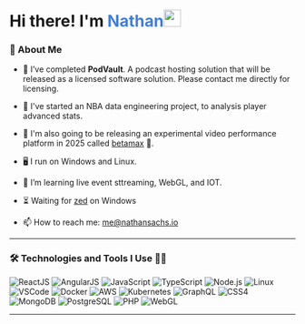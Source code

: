 <h1>
  Hi there! I'm <span style="color: #447ED5">Nathan</span><img src="https://media.giphy.com/media/hvRJCLFzcasrR4ia7z/giphy.gif" width="30px" height="30px">
</h1>


### 🚀 About Me
- 🔭 I’ve completed <b>PodVault</b>. A podcast hosting solution that will be released as a licensed software solution. Please contact me directly for licensing.
- 🏀 I've started an NBA data engineering project, to analysis player advanced stats.
- 🔭 I'm also going to be releasing an experimental video performance platform in 2025 called [betamax](https://en.wikipedia.org/wiki/Betamax) 🎥.
- 🖥️ I run on Windows and Linux.
- 🌱 I’m learning live event sttreaming, WebGL, and IOT.
- ⏳ Waiting for [zed](https://zed.dev) on Windows

- 📫 How to reach me: [me@nathansachs.io](mailto:me@nathansachs.io)

---

### 🛠️ Technologies and Tools I Use 🧑‍💻
![ReactJS](https://img.shields.io/badge/ReactJS-20232A?style=for-the-badge&logo=react&logoColor=61DAFB)
![AngularJS](https://img.shields.io/badge/Angular-20232A?style=for-the-badge&logo=angular&logoColor=DD1B16)
![JavaScript](https://img.shields.io/badge/JavaScript-F7DF1E?style=for-the-badge&logo=javascript&logoColor=black)
![TypeScript](https://img.shields.io/badge/TypeScript-3178c6?style=for-the-badge&logo=typescript&logoColor=black)
![Node.js](https://img.shields.io/badge/Node.js-339933?style=for-the-badge&logo=node.js&logoColor=white)
![Linux](https://img.shields.io/badge/Linux-FCC624?style=for-the-badge&logo=linux&logoColor=black)
![VSCode](https://img.shields.io/badge/VSCode-007ACC?style=for-the-badge&logo=visualstudiocode&logoColor=white)
![Docker](https://img.shields.io/badge/Docker-2496ED?style=for-the-badge&logo=docker&logoColor=white)
![AWS](https://img.shields.io/badge/AWS-232F3E?style=for-the-badge&logo=amazonaws&logoColor=FF9900)
![Kubernetes](https://img.shields.io/badge/Kubernetes-326CE5?style=for-the-badge&logo=kubernetes&logoColor=white)
![GraphQL](https://img.shields.io/badge/GraphQL-E10098?style=for-the-badge&logo=graphql&logoColor=white)
![CSS4](https://img.shields.io/badge/CSS4-1572B6?style=for-the-badge&logo=css3&logoColor=white)
![MongoDB](https://img.shields.io/badge/MongoDB-47A248?style=for-the-badge&logo=mongodb&logoColor=white)
![PostgreSQL](https://img.shields.io/badge/PostgreSQL-4169E1?style=for-the-badge&logo=postgresql&logoColor=white)
![PHP](https://img.shields.io/badge/PHP-777BB4?style=for-the-badge&logo=php&logoColor=white)
![WebGL](https://img.shields.io/badge/WebGL-F6F6F6?style=for-the-badge&logo=webgl&logoColor=black)


---


<!--
**n-th-n-n/n-th-n-n** is a ✨ _special_ ✨ repository because its `README.md` (this file) appears on your GitHub profile.

Here are some ideas to get you started:

- 🔭 I’m currently working on ...
- 🌱 I’m currently learning ...
- 👯 I’m looking to collaborate on ...
- 🤔 I’m looking for help with ...
- 💬 Ask me about ...
- 📫 How to reach me: ...
- 😄 Pronouns: ...
- ⚡ Fun fact: ...
-->

<!-- ### 📈 GitHub Stats
![Your GitHub stats](https://github-readme-stats.vercel.app/api?username=n-th-n-n&show_icons=true&theme=radical) -->



